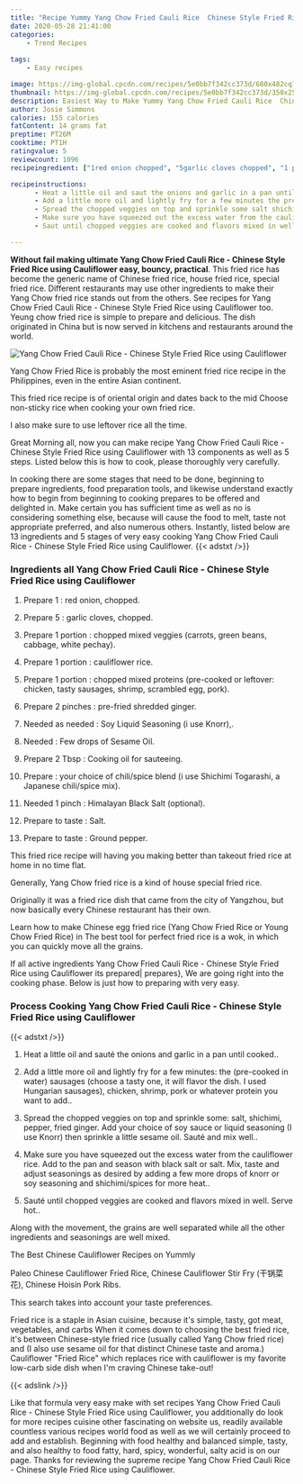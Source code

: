 ```yaml
---
title: "Recipe Yummy Yang Chow Fried Cauli Rice  Chinese Style Fried Rice using Cauliflower"
date: 2020-05-28 21:41:00
categories:
    - Trend Recipes
    
tags:
    - Easy recipes

image: https://img-global.cpcdn.com/recipes/5e0bb7f342cc373d/680x482cq70/yang-chow-fried-cauli-rice-chinese-style-fried-rice-using-cauliflower-recipe-main-photo.jpg
thumbnail: https://img-global.cpcdn.com/recipes/5e0bb7f342cc373d/350x250cq70/yang-chow-fried-cauli-rice-chinese-style-fried-rice-using-cauliflower-recipe-main-photo.jpg
description: Easiest Way to Make Yummy Yang Chow Fried Cauli Rice  Chinese Style Fried Rice using Cauliflower with 13 ingredients and 5 stages of easy cooking.
author: Josie Simmons
calories: 155 calories
fatContent: 14 grams fat
preptime: PT26M
cooktime: PT1H
ratingvalue: 5
reviewcount: 1096
recipeingredient: ["1red onion chopped", "5garlic cloves chopped", "1 portionchopped mixed veggies carrots green beans cabbage white pechay", "1 portioncauliflower rice", "1 portionchopped mixed proteins precooked or leftover chicken tasty sausages shrimp scrambled egg pork", "2 pinchesprefried shredded ginger", "as neededSoy Liquid Seasoning i use Knorr", "Few drops of Sesame Oil", "2 TbspCooking oil for sauteeing", "your choice of chilispice blend i use Shichimi Togarashi a Japanese chilispice mix", "1 pinchHimalayan Black Salt optional", "to tasteSalt", "to tasteGround pepper"]

recipeinstructions: 
      - Heat a little oil and saut the onions and garlic in a pan until cooked 
      - Add a little more oil and lightly fry for a few minutes the precooked in water sausages choose a tasty one it will flavor the dish I used Hungarian sausages chicken shrimp pork or whatever protein you want to add 
      - Spread the chopped veggies on top and sprinkle some salt shichimi pepper fried ginger Add your choice of soy sauce or liquid seasoning I use Knorr then sprinkle a little sesame oil Saut and mix well 
      - Make sure you have squeezed out the excess water from the cauliflower rice Add to the pan and season with black salt or salt Mix taste and adjust seasonings as desired by adding a few more drops of knorr or soy seasoning and shichimispices for more heat 
      - Saut until chopped veggies are cooked and flavors mixed in well Serve hot

---
```




**Without fail making ultimate Yang Chow Fried Cauli Rice - Chinese Style Fried Rice using Cauliflower easy, bouncy, practical**. This fried rice has become the generic name of Chinese fried rice, house fried rice, special fried rice. Different restaurants may use other ingredients to make their Yang Chow fried rice stands out from the others. See recipes for Yang Chow Fried Cauli Rice - Chinese Style Fried Rice using Cauliflower too. Yeung chow fried rice is simple to prepare and delicious. The dish originated in China but is now served in kitchens and restaurants around the world.


![Yang Chow Fried Cauli Rice - Chinese Style Fried Rice using Cauliflower](https://img-global.cpcdn.com/recipes/5e0bb7f342cc373d/680x482cq70/yang-chow-fried-cauli-rice-chinese-style-fried-rice-using-cauliflower-recipe-main-photo.jpg "Yang Chow Fried Cauli Rice - Chinese Style Fried Rice using Cauliflower")



Yang Chow Fried Rice is probably the most eminent fried rice recipe in the Philippines, even in the entire Asian continent.

This fried rice recipe is of oriental origin and dates back to the mid Choose non-sticky rice when cooking your own fried rice.

I also make sure to use leftover rice all the time.


Great Morning all, now you can make recipe Yang Chow Fried Cauli Rice - Chinese Style Fried Rice using Cauliflower with 13 components as well as 5 steps. Listed below this is how to cook, please thoroughly very carefully.

In cooking there are some stages that need to be done, beginning to prepare ingredients, food preparation tools, and likewise understand exactly how to begin from beginning to cooking prepares to be offered and delighted in. Make certain you has sufficient time as well as no is considering something else, because will cause the food to melt, taste not appropriate preferred, and also numerous others. Instantly, listed below are 13 ingredients and 5 stages of very easy cooking Yang Chow Fried Cauli Rice - Chinese Style Fried Rice using Cauliflower.
{{< adstxt />}}

### Ingredients all Yang Chow Fried Cauli Rice - Chinese Style Fried Rice using Cauliflower


1. Prepare 1 : red onion, chopped.

1. Prepare 5 : garlic cloves, chopped.

1. Prepare 1 portion : chopped mixed veggies (carrots, green beans, cabbage, white pechay).

1. Prepare 1 portion : cauliflower rice.

1. Prepare 1 portion : chopped mixed proteins (pre-cooked or leftover: chicken, tasty sausages, shrimp, scrambled egg, pork).

1. Prepare 2 pinches : pre-fried shredded ginger.

1. Needed as needed : Soy Liquid Seasoning (i use Knorr),.

1. Needed  : Few drops of Sesame Oil.

1. Prepare 2 Tbsp : Cooking oil for sauteeing.

1. Prepare  : your choice of chili/spice blend (i use Shichimi Togarashi, a Japanese chili/spice mix).

1. Needed 1 pinch : Himalayan Black Salt (optional).

1. Prepare to taste : Salt.

1. Prepare to taste : Ground pepper.


This fried rice recipe will having you making better than takeout fried rice at home in no time flat.

Generally, Yang Chow fried rice is a kind of house special fried rice.

Originally it was a fried rice dish that came from the city of Yangzhou, but now basically every Chinese restaurant has their own.

Learn how to make Chinese egg fried rice (Yang Chow Fried Rice or Young Chow Fried Rice) in The best tool for perfect fried rice is a wok, in which you can quickly move all the grains.


If all active ingredients Yang Chow Fried Cauli Rice - Chinese Style Fried Rice using Cauliflower its prepared| prepares}, We are going right into the cooking phase. Below is just how to preparing with very easy.

### Process Cooking Yang Chow Fried Cauli Rice - Chinese Style Fried Rice using Cauliflower

{{< adstxt />}}


1. Heat a little oil and sauté the onions and garlic in a pan until cooked..



1. Add a little more oil and lightly fry for a few minutes: the (pre-cooked in water) sausages (choose a tasty one, it will flavor the dish. I used Hungarian sausages), chicken, shrimp, pork or whatever protein you want to add..



1. Spread the chopped veggies on top and sprinkle some: salt, shichimi, pepper, fried ginger. Add your choice of soy sauce or liquid seasoning (I use Knorr) then sprinkle a little sesame oil. Sauté and mix well..



1. Make sure you have squeezed out the excess water from the cauliflower rice. Add to the pan and season with black salt or salt. Mix, taste and adjust seasonings as desired by adding a few more drops of knorr or soy seasoning and shichimi/spices for more heat..



1. Sauté until chopped veggies are cooked and flavors mixed in well. Serve hot..




Along with the movement, the grains are well separated while all the other ingredients and seasonings are well mixed.

The Best Chinese Cauliflower Recipes on Yummly

Paleo Chinese Cauliflower Fried Rice, Chinese Cauliflower Stir Fry (干锅菜花), Chinese Hoisin Pork Ribs.

This search takes into account your taste preferences.

Fried rice is a staple in Asian cuisine, because it&#39;s simple, tasty, got meat, vegetables, and carbs When it comes down to choosing the best fried rice, it&#39;s between Chinese-style fried rice (usually called Yang Chow fried rice) and (I also use sesame oil for that distinct Chinese taste and aroma.) Cauliflower &#34;Fried Rice&#34; which replaces rice with cauliflower is my favorite low-carb side dish when I&#39;m craving Chinese take-out!


{{< adslink />}}

Like that formula very easy make with set recipes Yang Chow Fried Cauli Rice - Chinese Style Fried Rice using Cauliflower, you additionally do look for more recipes cuisine other fascinating on website us, readily available countless various recipes world food as well as we will certainly proceed to add and establish. Beginning with food healthy and balanced simple, tasty, and also healthy to food fatty, hard, spicy, wonderful, salty acid is on our page. Thanks for reviewing the supreme recipe Yang Chow Fried Cauli Rice - Chinese Style Fried Rice using Cauliflower.
